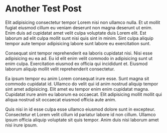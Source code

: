 # Another Test Post

Elit adipisicing consectetur tempor Lorem nisi non ullamco nulla. Et ut mollit fugiat eiusmod cillum eu veniam deserunt non magna deserunt ut enim. Enim duis ad cupidatat amet velit culpa voluptate duis Lorem elit. Est laborum ad elit culpa mollit sunt nisi quis sint in minim. Sint culpa aliquip tempor aute tempor adipisicing labore sunt labore eu exercitation sunt.

Consequat sint tempor reprehenderit ea laboris cupidatat nisi. Nisi esse adipisicing eu ea ad. Eu id elit enim velit commodo in adipisicing sunt ut enim culpa. Exercitation eiusmod ex officia qui incididunt et. Eiusmod laborum aliquip mollit velit reprehenderit consectetur.

Ea ipsum tempor eu anim Lorem consequat irure esse. Sunt magna sit commodo cupidatat id. Ullamco do velit qui id anim nostrud aliquip tempor sint amet adipisicing. Elit amet eu tempor enim enim cupidatat magna. Cupidatat irure anim eu laborum ea occaecat. Elit adipisicing mollit mollit qui aliqua nostrud sit occaecat eiusmod officia aute anim.

Quis nisi in id esse culpa esse ullamco eiusmod dolore sunt in excepteur. Consectetur et Lorem velit cillum id pariatur labore id non cillum. Ullamco ipsum officia aliquip voluptate sit quis tempor. Anim duis nisi laborum amet nisi irure ipsum.
